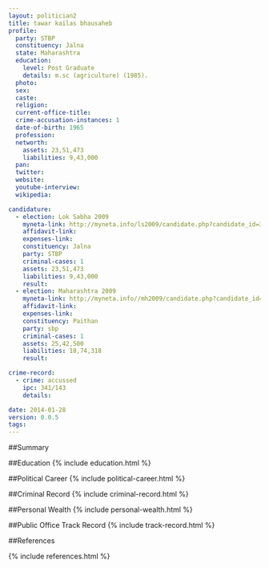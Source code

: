 ```yaml
---
layout: politician2
title: tawar kailas bhausaheb
profile: 
  party: STBP
  constituency: Jalna
  state: Maharashtra
  education: 
    level: Post Graduate
    details: m.sc (agriculture) (1985).
  photo: 
  sex: 
  caste: 
  religion: 
  current-office-title: 
  crime-accusation-instances: 1
  date-of-birth: 1965
  profession: 
  networth: 
    assets: 23,51,473
    liabilities: 9,43,000
  pan: 
  twitter: 
  website: 
  youtube-interview: 
  wikipedia: 

candidature: 
  - election: Lok Sabha 2009
    myneta-link: http://myneta.info/ls2009/candidate.php?candidate_id=3494
    affidavit-link: 
    expenses-link: 
    constituency: Jalna 
    party: STBP
    criminal-cases: 1
    assets: 23,51,473
    liabilities: 9,43,000
    result:  
  - election: Maharashtra 2009
    myneta-link: http://myneta.info//mh2009/candidate.php?candidate_id=1874
    affidavit-link: 
    expenses-link: 
    constituency: Paithan 
    party: sbp
    criminal-cases: 1
    assets: 25,42,500
    liabilities: 18,74,318
    result:  

crime-record: 
  - crime: accussed
    ipc: 341/143
    details:  

date: 2014-01-28
version: 0.0.5
tags: 
---
```

##Summary


##Education
{% include education.html %}


##Political Career
{% include political-career.html %}


##Criminal Record
{% include criminal-record.html %}


##Personal Wealth
{% include personal-wealth.html %}


##Public Office Track Record
{% include track-record.html %}


##References


{% include references.html %}